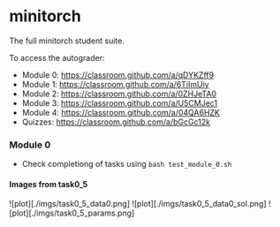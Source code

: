 # minitorch
The full minitorch student suite. 


To access the autograder: 

* Module 0: https://classroom.github.com/a/qDYKZff9
* Module 1: https://classroom.github.com/a/6TiImUiy
* Module 2: https://classroom.github.com/a/0ZHJeTA0
* Module 3: https://classroom.github.com/a/U5CMJec1
* Module 4: https://classroom.github.com/a/04QA6HZK
* Quizzes: https://classroom.github.com/a/bGcGc12k


### Module 0
* Check completiong of tasks using ```bash test_module_0.sh```

#### Images from task0_5
![plot][./imgs/task0_5_data0.png]
![plot][./imgs/task0_5_data0_sol.png]
![plot][./imgs/task0_5_params.png]

